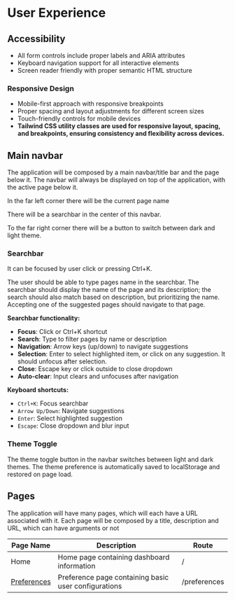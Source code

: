 # User Experience

## Accessibility

- All form controls include proper labels and ARIA attributes
- Keyboard navigation support for all interactive elements
- Screen reader friendly with proper semantic HTML structure

### Responsive Design

- Mobile-first approach with responsive breakpoints
- Proper spacing and layout adjustments for different screen sizes
- Touch-friendly controls for mobile devices
- **Tailwind CSS utility classes are used for responsive layout, spacing, and breakpoints, ensuring consistency and flexibility across devices.**

## Main navbar

The application will be composed by a main navbar/title bar and the page below it. The navbar will always be displayed on top of the application, with the active page below it.

In the far left corner there will be the current page name

There will be a searchbar in the center of this navbar.

To the far right corner there will be a button to switch between dark and light theme.

### Searchbar

It can be focused by user click or pressing Ctrl+K. 

The user should be able to type pages name in the searchbar. The searchbar should display the name of the page and its description; the search should also match based on description, but prioritizing the name. Accepting one of the suggested pages should navigate to that page.

**Searchbar functionality:**
- **Focus**: Click or Ctrl+K shortcut
- **Search**: Type to filter pages by name or description
- **Navigation**: Arrow keys (up/down) to navigate suggestions
- **Selection**: Enter to select highlighted item, or click on any suggestion. It should unfocus after selection.
- **Close**: Escape key or click outside to close dropdown
- **Auto-clear**: Input clears and unfocuses after navigation

**Keyboard shortcuts:**
- `Ctrl+K`: Focus searchbar
- `Arrow Up/Down`: Navigate suggestions
- `Enter`: Select highlighted suggestion
- `Escape`: Close dropdown and blur input

### Theme Toggle

The theme toggle button in the navbar switches between light and dark themes. The theme preference is automatically saved to localStorage and restored on page load.

## Pages

The application will have many pages, which will each have a URL associated with it. Each page will be composed by a title, description and URL, which can have arguments or not

|Page Name|Description|Route|
|---|---|---|
|Home|Home page containing dashboard information|/|
|[Preferences](pages/preferences.md)|Preference page containing basic user configurations|/preferences|
